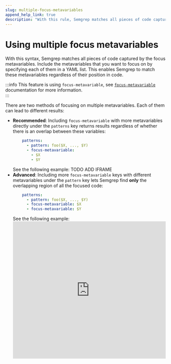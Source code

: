 ```yaml
---
slug: multiple-focus-metavariables
append_help_link: true
description: "With this rule, Semgrep matches all pieces of code captured by the focus metavariables."
---
```


# Using multiple focus metavariables

With this syntax, Semgrep matches all pieces of code captured by the focus metavariables. Include the metavariables that you want to focus on by specifying each of them in a YAML list. This enables Semgrep to match these metavariables regardless of their position in code.

:::info
This feature is using `focus-metavariable`, see [`focus-metavariable`](/writing-rules/rule-syntax/#focus-metavariable) documentation for more information.  
:::


There are two methods of focusing on multiple metavariables. Each of them can lead to different results:

- **Recommended**: Including `focus-metavariable` with more metavariables directly under the `patterns` key returns results regardless of whether there is an overlap between these variables:
    ```yaml
        patterns:
          - pattern: foo($X, ..., $Y)
          - focus-metavariable: 
            - $X
            - $Y
    ```
    See the following example:
    TODO ADD IFRAME
- **Advanced**: Including more `focus-metavariable` keys with different metavariables under the `pattern` key lets Semgrep find **only** the overlapping region of all the focused code:
    ```yaml
        patterns:
          - pattern: foo($X, ..., $Y)
          - focus-metavariable: $X
          - focus-metavariable: $Y
    ```
    See the following example:
    <iframe src="https://semgrep.dev/embed/editor?snippet=e8OL" border="0" frameBorder="0" width="100%" height="432"></iframe>

<!-- Once this feature is no longer experimental, move the text under the ### `focus-metavariable` to docs/writing-rules/rule-syntax.md and change the # Using multiple focus metavariables header to level 4 (####) -->